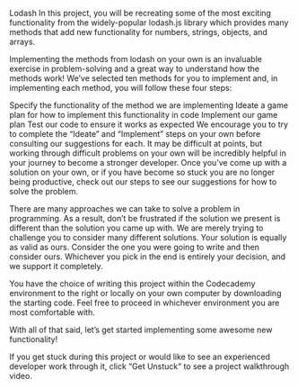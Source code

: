Lodash
In this project, you will be recreating some of the most exciting functionality from the widely-popular lodash.js library which provides many methods that add new functionality for numbers, strings, objects, and arrays.

Implementing the methods from lodash on your own is an invaluable exercise in problem-solving and a great way to understand how the methods work! We’ve selected ten methods for you to implement and, in implementing each method, you will follow these four steps:

Specify the functionality of the method we are implementing
Ideate a game plan for how to implement this functionality in code
Implement our game plan
Test our code to ensure it works as expected
We encourage you to try to complete the “Ideate” and “Implement” steps on your own before consulting our suggestions for each. It may be difficult at points, but working through difficult problems on your own will be incredibly helpful in your journey to become a stronger developer. Once you’ve come up with a solution on your own, or if you have become so stuck you are no longer being productive, check out our steps to see our suggestions for how to solve the problem.

There are many approaches we can take to solve a problem in programming. As a result, don’t be frustrated if the solution we present is different than the solution you came up with. We are merely trying to challenge you to consider many different solutions. Your solution is equally as valid as ours. Consider the one you were going to write and then consider ours. Whichever you pick in the end is entirely your decision, and we support it completely.

You have the choice of writing this project within the Codecademy environment to the right or locally on your own computer by downloading the starting code. Feel free to proceed in whichever environment you are most comfortable with.

With all of that said, let’s get started implementing some awesome new functionality!

If you get stuck during this project or would like to see an experienced developer work through it, click “Get Unstuck“ to see a project walkthrough video.
